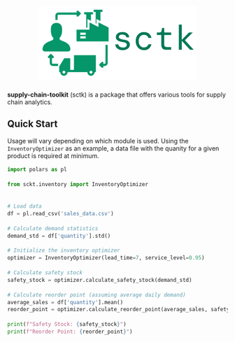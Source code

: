 <h1 align="center">
  <img
    src="https://raw.githubusercontent.com/andrewwkimm/supply-chain-toolkit/main/assets/sctk.png" alt="sctk logo">
  <br>
</h1>

**supply-chain-toolkit** (sctk) is a package that offers various tools for supply chain analytics.

## Quick Start
Usage will vary depending on which module is used. Using the `InventoryOptimizer` as an example, a data file with the quanity for a given product is required at minimum.

```python
import polars as pl

from sckt.inventory import InventoryOptimizer


# Load data
df = pl.read_csv('sales_data.csv')

# Calculate demand statistics
demand_std = df['quantity'].std()

# Initialize the inventory optimizer
optimizer = InventoryOptimizer(lead_time=7, service_level=0.95)

# Calculate safety stock
safety_stock = optimizer.calculate_safety_stock(demand_std)

# Calculate reorder point (assuming average daily demand)
average_sales = df['quantity'].mean()
reorder_point = optimizer.calculate_reorder_point(average_sales, safety_stock)

print(f"Safety Stock: {safety_stock}")
print(f"Reorder Point: {reorder_point}")
```
